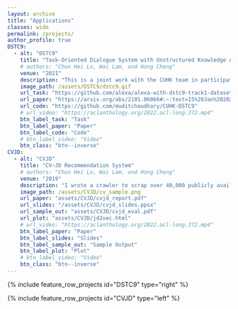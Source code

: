 ```yaml
---
layout: archive
title: "Applications"
classes: wide
permalink: /projects/
author_profile: true
DSTC9:
  - alt: "DSTC9"
    title: "Task-Oriented Dialogue System with Unstructured Knowledge Access"
    # authors: "Chun Hei Lo, Wai Lam, and Hong Cheng"
    venue: "2021"
    description: "This is a joint work with the CUHK team in participating the Ninth Dialog System Technology Challenge (DSTC9). I worked on ranked retrieval of knowledge snippets that best answers the user's query given the dialogue history. We ranked 12 out of the 24 participating teams. Visit the links below to see how we appproached it!"
    image_path: /assets/DSTC9/dstc9.gif
    url_task: "https://github.com/alexa/alexa-with-dstc9-track1-dataset"
    url_paper: "https://arxiv.org/abs/2101.06066#:~:text=15%20Jan%202021%5D-,Unstructured%20Knowledge%20Access%20in%20Task%2Doriented%20Dialog%20Modeling%20using%20Language,and%20Knowledge%2DIntegrative%20Response%20Generation&text=Dialog%20systems%20enriched%20with%20external,of%20the%20supporting%20databases%2FAPIs."
    url_code: "https://github.com/muditchaudhary/CUHK-DSTC9"
    # url_video: "https://aclanthology.org/2022.acl-long.372.mp4"
    btn_label_task: "Task"
    btn_label_paper: "Paper"
    btn_label_code: "Code"
    # btn_label_video: "Video"
    btn_class: "btn--inverse"
CVJD:
  - alt: "CVJD"
    title: "CV–JD Recommendation System"
    # authors: "Chun Hei Lo, Wai Lam, and Hong Cheng"
    venue: "2019"
    description: "I wrote a crawler to scrap over 40,000 publicly available CVs and 20,000 job descriptions (JD). Word-level and document-level representations are learnt using the scrapped data using unsupervised methods. A CV–JD matching algorithm based on the learnt representations was developed. A comprehensive evaluation was attempted and the results look coherent!"
    image_path: /assets/CVJD/cv_sample.png
    url_paper: "assets/CVJD/cvjd_report.pdf"
    url_slides: "/assets/CVJD/cvjd_slides.ppsx"
    url_sample_out: "assets/CVJD/cvjd_eval.pdf"
    url_plot: "assets/CVJD/jd2vec.html"
    # url_video: "https://aclanthology.org/2022.acl-long.372.mp4"
    btn_label_paper: "Paper"
    btn_label_slides: "Slides"
    btn_label_sample_out: "Sample Output"
    btn_label_plot: "Plot"
    # btn_label_video: "Video"
    btn_class: "btn--inverse"
---
```


<!-- {% for post in site.posts limit: 5 %}
  {% include archive-single.html %}
{% endfor %} -->

{% include feature_row_projects id="DSTC9" type="right" %}

{% include feature_row_projects id="CVJD" type="left" %}

